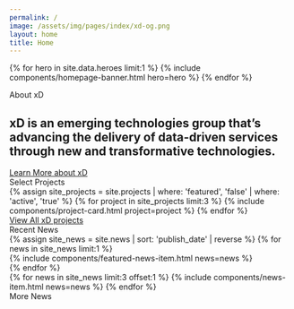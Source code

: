 ```yaml
---
permalink: /
image: /assets/img/pages/index/xd-og.png
layout: home
title: Home
---
```


{% for hero in site.data.heroes limit:1 %}
  {% include components/homepage-banner.html hero=hero %}
{% endfor %}

<section class="mission">
  <div class="grid-container">
    <div class="breadcrumb">About xD</div>
    <h2>
      xD is an emerging technologies group that’s advancing the delivery of 
      data-driven services through new and transformative technologies.
    </h2>
    <a class="square-link" href="{{ site.baseurl }}/about">Learn More<span class="visually-hidden"> about xD</span></a>
  </div>
</section>

<section class="projects">
  <div class="grid-container">
    <div class="breadcrumb">Select Projects</div>
    <div class="grid-row grid-gap-lg">
      {% assign site_projects = site.projects | where: 'featured', 'false' | where: 'active', 'true' %}
      {% for project in site_projects limit:3 %}
        {% include components/project-card.html project=project %}
      {% endfor %}
    </div>
    <a class="usa-button usa-button-black" href="{{ site.baseurl }}/projects">View All<span class="visually-hidden"> xD projects</span></a>
  </div>
</section>

<section class="news">
  <div class="grid-container">
    <div class="breadcrumb">Recent News</div>
    <div class="grid-row grid-gap-lg home-news-items">
      {% assign site_news = site.news | sort: 'publish_date' | reverse %}
      {% for news in site_news limit:1 %}
        <div class="col-12 tablet:grid-col-6 featured-news-col">
          {% include components/featured-news-item.html news=news %}  
        </div>
      {% endfor %}
      <div class="col-12 tablet:grid-col-6">
        {% for news in site_news limit:3 offset:1 %}
          {% include components/news-item.html news=news %}
        {% endfor %}
      </div>
    </div> 
  </div>
</section>

<section class="more-news">
  <div class="grid-container">
    <div class="breadcrumb">More News</div>
    <div class="grid-row home-more-news">
      <div id="more_news">
        <!-- JS rendered content from Airbase goes here -->
      </div>
    </div>     
  </div>
</section>